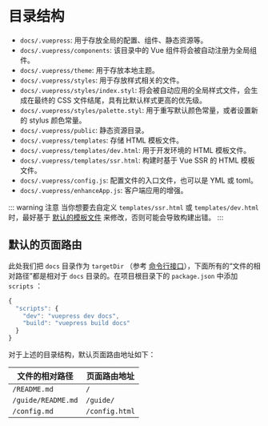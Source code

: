 # 目录结构
* `docs/.vuepress`: 用于存放全局的配置、组件、静态资源等。
* `docs/.vuepress/components`: 该目录中的 Vue 组件将会被自动注册为全局组件。
* `docs/.vuepress/theme`: 用于存放本地主题。
* `docs/.vuepress/styles`: 用于存放样式相关的文件。
* `docs/.vuepress/styles/index.styl`: 将会被自动应用的全局样式文件，会生成在最终的 CSS 文件结尾，具有比默认样式更高的优先级。
* `docs/.vuepress/styles/palette.styl`: 用于重写默认颜色常量，或者设置新的 stylus 颜色常量。
* `docs/.vuepress/public`: 静态资源目录。
* `docs/.vuepress/templates`: 存储 HTML 模板文件。
* `docs/.vuepress/templates/dev.html`: 用于开发环境的 HTML 模板文件。
* `docs/.vuepress/templates/ssr.html`: 构建时基于 Vue SSR 的 HTML 模板文件。
* `docs/.vuepress/config.js`: 配置文件的入口文件，也可以是 YML 或 toml。
* `docs/.vuepress/enhanceApp.js`: 客户端应用的增强。


::: warning 注意
当你想要去自定义 `templates/ssr.html` 或 `templates/dev.html` 时，最好基于 [默认的模板文件](https://github.com/vuejs/vuepress/blob/master/packages/%40vuepress/core/lib/client/index.dev.html) 来修改，否则可能会导致构建出错。
:::
## 默认的页面路由
此处我们把 `docs` 目录作为 `targetDir` （参考 [命令行接口](../api/cli.md#基本用法)），下面所有的“文件的相对路径”都是相对于 `docs` 目录的。在项目根目录下的 `package.json` 中添加 `scripts` ：
```js
{
  "scripts": {
    "dev": "vuepress dev docs",
    "build": "vuepress build docs"
  }
}
```

对于上述的目录结构，默认页面路由地址如下：

|   文件的相对路径    |  页面路由地址   |
|--------------------|----------------|
| `/README.md`       | `/`            |
| `/guide/README.md` | `/guide/`      |
| `/config.md`       | `/config.html` |